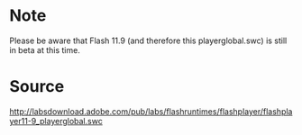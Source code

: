 Note
====

Please be aware that Flash 11.9 (and therefore this playerglobal.swc) is still in beta at this time.

Source
======

http://labsdownload.adobe.com/pub/labs/flashruntimes/flashplayer/flashplayer11-9_playerglobal.swc